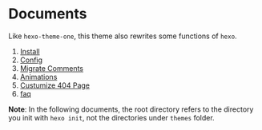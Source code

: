 # Documents

Like `hexo-theme-one`, this theme also rewrites some functions of `hexo`.

1. [Install](./setup.md)
2. [Config](./setting.md)
3. [Migrate Comments](./migrate_comments.md)
4. [Animations](./animated.md)
5. [Custumize 404 Page](./custumize_404.md)
5. [faq](./faq.md)

**Note**: In the following documents, the root directory refers to the directory you init with `hexo init`, not the directories under `themes` folder.
